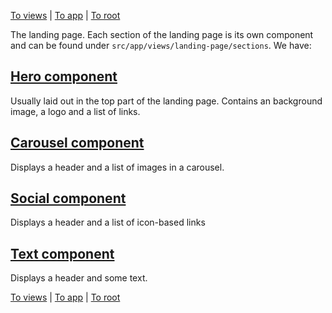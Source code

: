 [To views](../README.md) | [To app](../../README.md) | [To root](../../../../README.md)

The landing page. Each section of the landing page is its own component and can be found under `src/app/views/landing-page/sections`. We have:

## [Hero component](./sections/hero.component.ts)

Usually laid out in the top part of the landing page. Contains an background image, a logo and a list of links.

## [Carousel component](./sections/carousell.component.ts)

Displays a header and a list of images in a carousel.

## [Social component](./sections/social.component.ts)

Displays a header and a list of icon-based links

## [Text component](./sections/text.component.ts)

Displays a header and some text.

[To views](../README.md) | [To app](../../README.md) | [To root](../../../../README.md)
